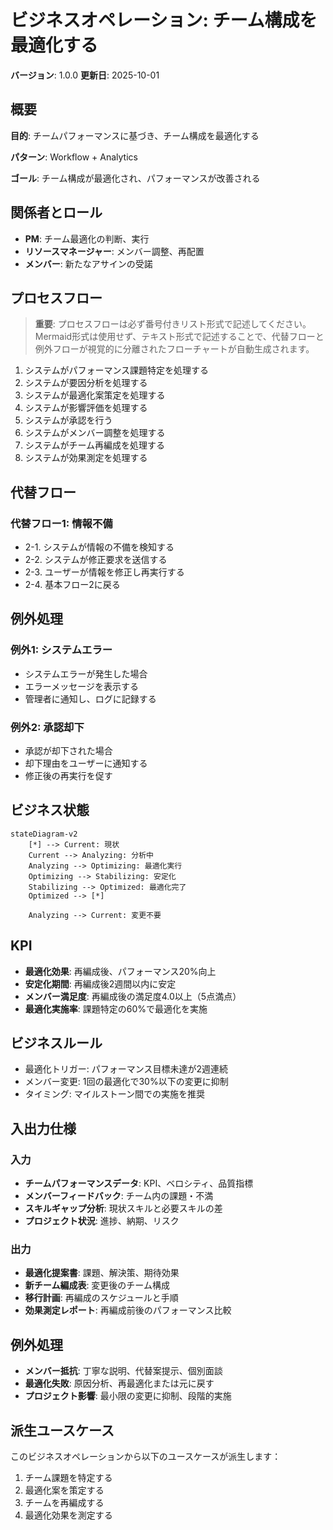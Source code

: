 # ビジネスオペレーション: チーム構成を最適化する

**バージョン**: 1.0.0
**更新日**: 2025-10-01

## 概要

**目的**: チームパフォーマンスに基づき、チーム構成を最適化する

**パターン**: Workflow + Analytics

**ゴール**: チーム構成が最適化され、パフォーマンスが改善される

## 関係者とロール

- **PM**: チーム最適化の判断、実行
- **リソースマネージャー**: メンバー調整、再配置
- **メンバー**: 新たなアサインの受諾

## プロセスフロー

> **重要**: プロセスフローは必ず番号付きリスト形式で記述してください。
> Mermaid形式は使用せず、テキスト形式で記述することで、代替フローと例外フローが視覚的に分離されたフローチャートが自動生成されます。

1. システムがパフォーマンス課題特定を処理する
2. システムが要因分析を処理する
3. システムが最適化案策定を処理する
4. システムが影響評価を処理する
5. システムが承認を行う
6. システムがメンバー調整を処理する
7. システムがチーム再編成を処理する
8. システムが効果測定を処理する

## 代替フロー

### 代替フロー1: 情報不備
- 2-1. システムが情報の不備を検知する
- 2-2. システムが修正要求を送信する
- 2-3. ユーザーが情報を修正し再実行する
- 2-4. 基本フロー2に戻る

## 例外処理

### 例外1: システムエラー
- システムエラーが発生した場合
- エラーメッセージを表示する
- 管理者に通知し、ログに記録する

### 例外2: 承認却下
- 承認が却下された場合
- 却下理由をユーザーに通知する
- 修正後の再実行を促す

## ビジネス状態

```mermaid
stateDiagram-v2
    [*] --> Current: 現状
    Current --> Analyzing: 分析中
    Analyzing --> Optimizing: 最適化実行
    Optimizing --> Stabilizing: 安定化
    Stabilizing --> Optimized: 最適化完了
    Optimized --> [*]

    Analyzing --> Current: 変更不要
```

## KPI

- **最適化効果**: 再編成後、パフォーマンス20%向上
- **安定化期間**: 再編成後2週間以内に安定
- **メンバー満足度**: 再編成後の満足度4.0以上（5点満点）
- **最適化実施率**: 課題特定の60%で最適化を実施

## ビジネスルール

- 最適化トリガー: パフォーマンス目標未達が2週連続
- メンバー変更: 1回の最適化で30%以下の変更に抑制
- タイミング: マイルストーン間での実施を推奨

## 入出力仕様

### 入力

- **チームパフォーマンスデータ**: KPI、ベロシティ、品質指標
- **メンバーフィードバック**: チーム内の課題・不満
- **スキルギャップ分析**: 現状スキルと必要スキルの差
- **プロジェクト状況**: 進捗、納期、リスク

### 出力

- **最適化提案書**: 課題、解決策、期待効果
- **新チーム編成表**: 変更後のチーム構成
- **移行計画**: 再編成のスケジュールと手順
- **効果測定レポート**: 再編成前後のパフォーマンス比較

## 例外処理

- **メンバー抵抗**: 丁寧な説明、代替案提示、個別面談
- **最適化失敗**: 原因分析、再最適化または元に戻す
- **プロジェクト影響**: 最小限の変更に抑制、段階的実施

## 派生ユースケース

このビジネスオペレーションから以下のユースケースが派生します：

1. チーム課題を特定する
2. 最適化案を策定する
3. チームを再編成する
4. 最適化効果を測定する
